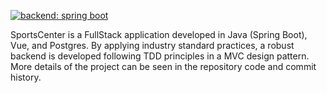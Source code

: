[![backend: spring boot](https://img.shields.io/badge/backend-spring%20boot-green?style=for-the-badge&logo=springboot)](https://spring.io/)

SportsCenter is a FullStack application developed in Java (Spring Boot), Vue, and Postgres. By applying industry standard practices, a robust backend is developed following TDD principles in a MVC design pattern. More details of the project can be seen in the repository code and commit history.
